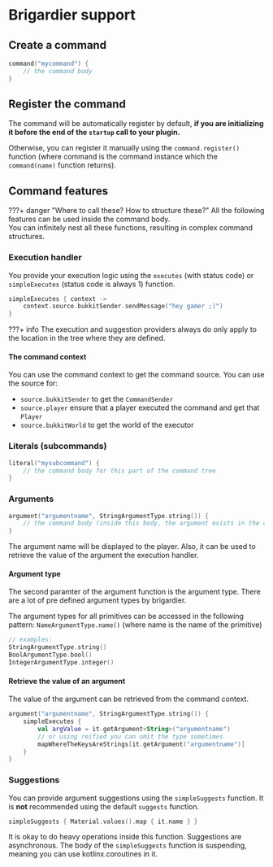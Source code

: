 # Brigardier support

## Create a command

```kotlin
command("mycommand") {
    // the command body
}
```

## Register the command

The command will be automatically register by default, **if you are initializing it before the end of the `startup` call
to your plugin.**

Otherwise, you can register it manually using the `command.register()` function (where command is the command instance
which the `command(name)` function returns).

## Command features

???+ danger "Where to call these? How to structure these?"
    All the following features can be used inside the command body. <br>
    You can infinitely nest all these functions, resulting in complex command structures. <br>

### Execution handler

You provide your execution logic using the `executes` (with status code) or `simpleExecutes` (status code is always 1)
function.

```kotlin
simpleExecutes { context ->
    context.source.bukkitSender.sendMessage("hey gamer ;)")
}
```

???+ info 
    The execution and suggestion providers always do only apply to the location in the tree where they are
    defined.

#### The command context

You can use the command context to get the command source. You can use the source for:

- `source.bukkitSender` to get the `CommandSender`
- `source.player` ensure that a player executed the command and get that `Player`
- `source.bukkitWorld` to get the world of the executor

### Literals (subcommands)

```kotlin
literal("mysubcommand") {
    // the command body for this part of the command tree
}
```

### Arguments

```kotlin
argument("argumentname", StringArgumentType.string()) {
    // the command body (inside this body, the argument exists in the context)
}
```

The argument name will be displayed to the player. Also, it can be used to retrieve the value of the argument the
execution handler.

#### Argument type

The second paramter of the argument function is the argument type. There are a lot of pre defined argument types by
brigardier. 

The argument types for all primitives can be accessed in the following pattern: `NameArgumentType.name()` (where name is the name of the primitive)

```kotlin
// examples:
StringArgumentType.string()
BoolArgumentType.bool()
IntegerArgumentType.integer()
```

#### Retrieve the value of an argument

The value of the argument can be retrieved from the command context.

```kotlin
argument("argumentname", StringArgumentType.string()) {
    simpleExecutes {
        val argValue = it.getArgument<String>("argumentname")
        // or using reified you can omit the type sometimes
        mapWhereTheKeysAreStrings[it.getArgument("argumentname")]
    }
}
```

### Suggestions

You can provide argument suggestions using the `simpleSuggests` function. It is **not** recommended using the default 
`suggests` function.

```kotlin
simpleSuggests { Material.values().map { it.name } }
```

It is okay to do heavy operations inside this function. Suggestions are asynchronous. The body of the `simpleSuggests`
function is suspending, meaning you can use kotlinx.coroutines in it.
